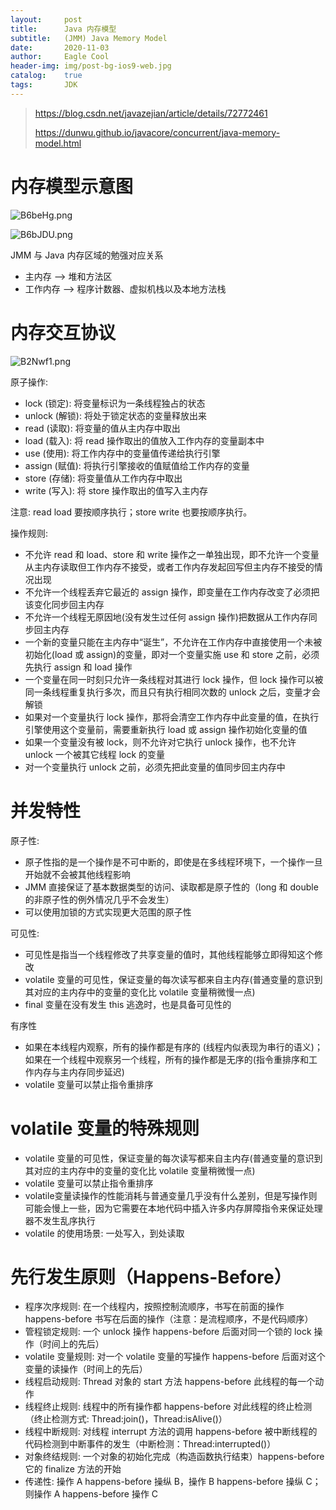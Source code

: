 ```yaml
---
layout:     post
title:      Java 内存模型
subtitle:   (JMM) Java Memory Model
date:       2020-11-03
author:     Eagle Cool
header-img: img/post-bg-ios9-web.jpg
catalog: 	true
tags:       JDK
---
```


> https://blog.csdn.net/javazejian/article/details/72772461
>
> https://dunwu.github.io/javacore/concurrent/java-memory-model.html

# 内存模型示意图

![B6beHg.png](https://s1.ax1x.com/2020/11/04/B6beHg.png)

![B6bJDU.png](https://s1.ax1x.com/2020/11/04/B6bJDU.png)

JMM 与 Java 内存区域的勉强对应关系

* 主内存  -->  堆和方法区
* 工作内存  -->  程序计数器、虚拟机栈以及本地方法栈

# 内存交互协议

![B2Nwf1.png](https://s1.ax1x.com/2020/11/05/B2Nwf1.png)

原子操作:

* lock (锁定): 将变量标识为一条线程独占的状态
* unlock (解锁): 将处于锁定状态的变量释放出来
* read (读取): 将变量的值从主内存中取出
* load (载入): 将 read 操作取出的值放入工作内存的变量副本中
* use (使用): 将工作内存中的变量值传递给执行引擎
* assign (赋值): 将执行引擎接收的值赋值给工作内存的变量
* store (存储): 将变量值从工作内存中取出
* write (写入): 将 store 操作取出的值写入主内存

注意: read load 要按顺序执行；store write 也要按顺序执行。

操作规则:

* 不允许 read 和 load、store 和 write 操作之一单独出现，即不允许一个变量从主内存读取但工作内存不接受，或者工作内存发起回写但主内存不接受的情况出现
* 不允许一个线程丢弃它最近的 assign 操作，即变量在工作内存改变了必须把该变化同步回主内存
* 不允许一个线程无原因地(没有发生过任何 assign 操作)把数据从工作内存同步回主内存
* 一个新的变量只能在主内存中“诞生”，不允许在工作内存中直接使用一个未被初始化(load 或 assign)的变量，即对一个变量实施 use 和 store 之前，必须先执行 assign 和 load 操作
* 一个变量在同一时刻只允许一条线程对其进行 lock 操作，但 lock 操作可以被同一条线程重复执行多次，而且只有执行相同次数的 unlock 之后，变量才会解锁
* 如果对一个变量执行 lock 操作，那将会清空工作内存中此变量的值，在执行引擎使用这个变量前，需要重新执行 load 或 assign 操作初始化变量的值
* 如果一个变量没有被 lock，则不允许对它执行 unlock 操作，也不允许 unlock 一个被其它线程 lock 的变量
* 对一个变量执行 unlock 之前，必须先把此变量的值同步回主内存中

# 并发特性

原子性:

* 原子性指的是一个操作是不可中断的，即使是在多线程环境下，一个操作一旦开始就不会被其他线程影响
* JMM 直接保证了基本数据类型的访问、读取都是原子性的（long 和 double 的非原子性的例外情况几乎不会发生）
* 可以使用加锁的方式实现更大范围的原子性

可见性:

* 可见性是指当一个线程修改了共享变量的值时，其他线程能够立即得知这个修改
* volatile 变量的可见性，保证变量的每次读写都来自主内存(普通变量的意识到其对应的主内存中的变量的变化比 volatile 变量稍微慢一点)
* final 变量在没有发生 this 逃逸时，也是具备可见性的

有序性

* 如果在本线程内观察，所有的操作都是有序的 (线程内似表现为串行的语义)；如果在一个线程中观察另一个线程，所有的操作都是无序的(指令重排序和工作内存与主内存同步延迟)
* volatile 变量可以禁止指令重排序

# volatile 变量的特殊规则

* volatile 变量的可见性，保证变量的每次读写都来自主内存(普通变量的意识到其对应的主内存中的变量的变化比 volatile 变量稍微慢一点)
* volatile 变量可以禁止指令重排序
* volatile变量读操作的性能消耗与普通变量几乎没有什么差别，但是写操作则可能会慢上一些，因为它需要在本地代码中插入许多内存屏障指令来保证处理器不发生乱序执行
* volatile 的使用场景: 一处写入，到处读取

# 先行发生原则（Happens-Before）

* 程序次序规则: 在一个线程内，按照控制流顺序，书写在前面的操作 happens-before 书写在后面的操作（注意：是流程顺序，不是代码顺序）
* 管程锁定规则: 一个 unlock 操作 happens-before 后面对同一个锁的 lock 操作（时间上的先后）
* volatile 变量规则: 对一个 volatile 变量的写操作 happens-before 后面对这个变量的读操作（时间上的先后）
* 线程启动规则: Thread 对象的 start 方法 happens-before 此线程的每一个动作
* 线程终止规则: 线程中的所有操作都 happens-before 对此线程的终止检测（终止检测方式: Thread:join()，Thread:isAlive()）
* 线程中断规则: 对线程 interrupt 方法的调用 happens-before 被中断线程的代码检测到中断事件的发生（中断检测：Thread:interrupted()）
* 对象终结规则: 一个对象的初始化完成（构造函数执行结束）happens-before 它的 finalize 方法的开始
* 传递性: 操作 A happens-before 操纵 B，操作 B happens-before 操纵 C；则操作 A happens-before 操作 C




